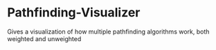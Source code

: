 # Pathfinding-Visualizer
Gives a visualization of how multiple pathfinding algorithms work, both weighted and unweighted
